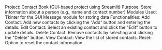 Project: Contact Book (GUI-based project using Streamlit)
Purpose: Store information about a person (e.g., name and contact number)
Modules Used:
Tkinter for the GUI
Message module for storing data
Functionalities:
Add Contact: Add new contacts by clicking the "Add" button and entering the details.
Edit Contact: Select an existing contact and click the "Edit" button to update details.
Delete Contact: Remove contacts by selecting and clicking the "Delete" button.
View Contact: View the list of stored contacts.
Reset: Option to reset the contact information.
